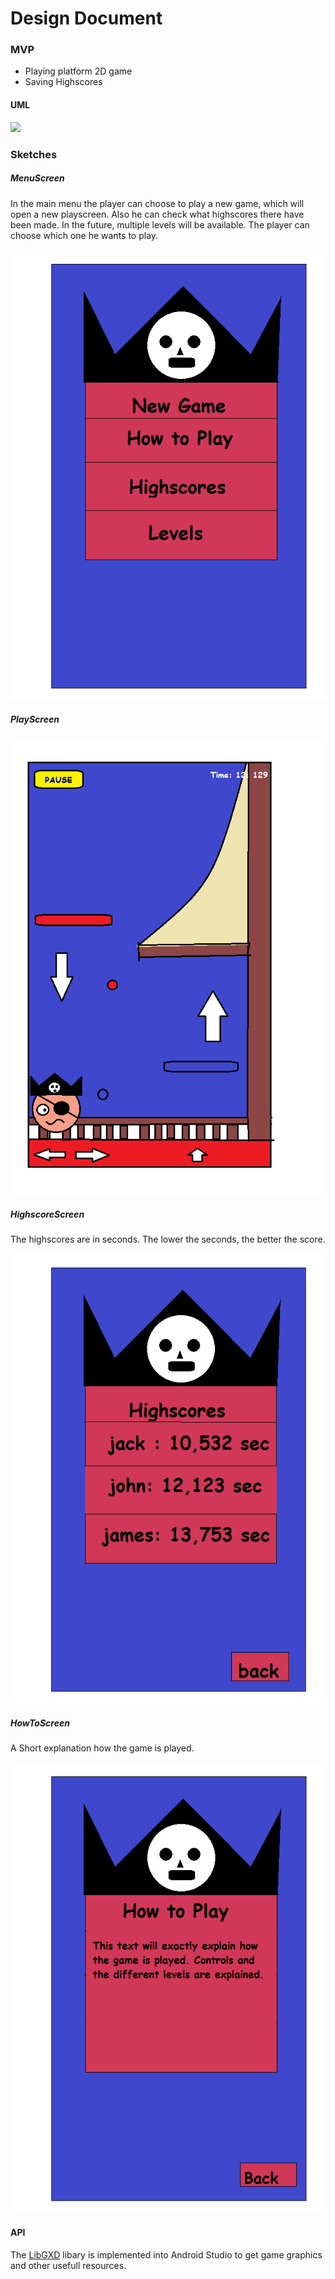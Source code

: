 # Design Document

### MVP

  - Playing platform 2D game
  - Saving Highscores

#### UML

![](doc/UML.png)

### Sketches

##### MenuScreen
In the main menu the player can choose to play a new game, which will open a new playscreen. Also he can check what highscores there have been made. In the future, multiple levels will be available. The player can choose which one he wants to play.


![](doc/MainMenu.png)

##### PlayScreen
![](doc/SketchUpdated.png)

##### HighscoreScreen

The highscores are in seconds. The lower the seconds, the better the score. 

![](doc/Highscores.png)

##### HowToScreen

A Short explanation how the game is played.


![](doc/Howtoplay.png)


#### API

The [LibGXD][lib] libary is implemented into Android Studio to get game graphics and other usefull resources.


[lib]: <https://libgdx.badlogicgames.com/>

